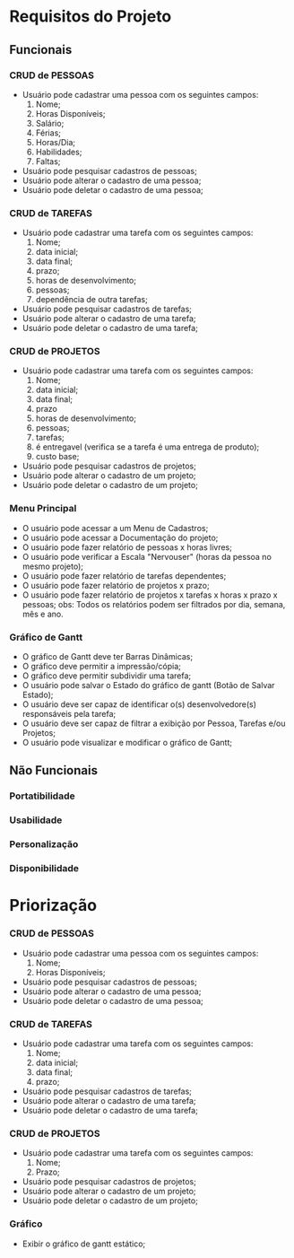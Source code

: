 # Requisitos do Projeto

## Funcionais
### CRUD de PESSOAS
* Usuário pode cadastrar uma pessoa com os seguintes campos:
    1. Nome;
    2. Horas Disponíveis;
    3. Salário;
    4. Férias;
    5. Horas/Dia;
    6. Habilidades;
    7. Faltas;
* Usuário pode pesquisar cadastros de pessoas;
* Usuário pode alterar o cadastro de uma pessoa;
* Usuário pode deletar o cadastro de uma pessoa;

### CRUD de TAREFAS
* Usuário pode cadastrar uma tarefa com os seguintes campos:
    1.  Nome;
    2.  data inicial;
    3.  data final;
    4.  prazo;
    5.  horas de desenvolvimento;
    6.  pessoas;
    7.  dependência de outra tarefas;
* Usuário pode pesquisar cadastros de tarefas;
* Usuário pode alterar o cadastro de uma tarefa;
* Usuário pode deletar o cadastro de uma tarefa;

### CRUD de PROJETOS
* Usuário pode cadastrar uma tarefa com os seguintes campos:
    1.  Nome;
    2.  data inicial;
    3.  data final;
    4.  prazo
    5.  horas de desenvolvimento;
    6.  pessoas;
    7.  tarefas;
    8.  é entregavel (verifica se a tarefa é uma entrega de produto);
    9.  custo base;
* Usuário pode pesquisar cadastros de projetos;
* Usuário pode alterar o cadastro de um projeto;
* Usuário pode deletar o cadastro de um projeto;

### Menu Principal 
* O usuário pode acessar a um Menu de Cadastros;
* O usuário pode acessar a Documentação do projeto;
* O usuário pode fazer relatório de pessoas x horas livres;
* O usuário pode verificar a Escala "Nervouser" (horas da pessoa no mesmo projeto);
* O usuário pode fazer relatório de tarefas dependentes;
* O usuário pode fazer relatório de projetos x prazo;
* O usuário pode fazer relatório de projetos x tarefas x horas x prazo x pessoas;
obs: Todos os relatórios podem ser filtrados por dia, semana, mês e ano.

### Gráfico de Gantt
* O gráfico de Gantt deve ter Barras Dinâmicas;
* O gráfico deve permitir a impressão/cópia;
* O gráfico deve permitir subdividir uma tarefa;
* O usuário pode salvar o Estado do gráfico de gantt (Botão de Salvar Estado);
* O usuário deve ser capaz de identificar o(s) desenvolvedore(s) responsáveis pela tarefa;
* O usuário deve ser capaz de filtrar a exibição por Pessoa, Tarefas e/ou Projetos;
* O usuário pode visualizar e modificar o gráfico de Gantt;

## Não Funcionais

### Portatibilidade

### Usabilidade

### Personalização

### Disponibilidade


# Priorização

### CRUD de PESSOAS
* Usuário pode cadastrar uma pessoa com os seguintes campos:
    1. Nome;
    2. Horas Disponíveis;
* Usuário pode pesquisar cadastros de pessoas;
* Usuário pode alterar o cadastro de uma pessoa;
* Usuário pode deletar o cadastro de uma pessoa;
    
### CRUD de TAREFAS
* Usuário pode cadastrar uma tarefa com os seguintes campos:
    1.  Nome;
    2.  data inicial;
    3.  data final;
    4.  prazo;
* Usuário pode pesquisar cadastros de tarefas;
* Usuário pode alterar o cadastro de uma tarefa;
* Usuário pode deletar o cadastro de uma tarefa;

### CRUD de PROJETOS
* Usuário pode cadastrar uma tarefa com os seguintes campos:
    1.  Nome;
    2.  Prazo;
* Usuário pode pesquisar cadastros de projetos;
* Usuário pode alterar o cadastro de um projeto;
* Usuário pode deletar o cadastro de um projeto;

### Gráfico
* Exibir o gráfico de gantt estático;


